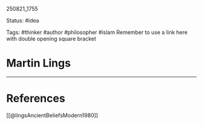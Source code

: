 
250821_1755

Status: #idea

Tags: #thinker #author #philosopher #islam
Remember to use a link here with double opening square bracket
# Martin Lings


---
# References
[[@lingsAncientBeliefsModern1980]]
